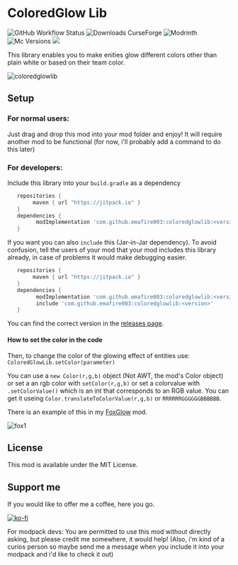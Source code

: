 # ColoredGlow Lib
![GitHub Workflow Status](https://img.shields.io/github/workflow/status/Emafire003/ColoredGlowLib/build?style=flat-square)
![Downloads CurseForge](https://cf.way2muchnoise.eu/full_coloreglowlib_downloads.svg?badge_style=flat)
![Modrinth](https://img.shields.io/modrinth/dt/coloredglowlib?color=green&label=Modrinth%20downloads&style=flat-square)
![Mc Versions](https://cf.way2muchnoise.eu/versions/Minecraft%20versions_coloredglowlib_all.svg?badge_style=flat)
[![](https://jitpack.io/v/Emafire003/ColoredGlowLib.svg)](https://jitpack.io/#Emafire003/ColoredGlowLib)

This library enables you to make enities glow different colors other than plain white or based on their team color.

![coloredglowlib](?)

## Setup
### For normal users:
Just drag and drop this mod into your mod folder and enjoy! It will require another mod to be functional (for now, i'll probably add a command to do this later)

### For developers:
Include this library into your `build.gradle` as a dependency
```gradle
   repositories {
        maven { url "https://jitpack.io" }
   }
   dependencies {
         modImplementation 'com.github.emafire003:coloredglowlib:<version>'
   }
```
If you want you can also `include` this (Jar-in-Jar dependency). To avoid confusion, tell the users of your mod that your mod includes this library already, in case of problems it would make debugging easier.
```gradle
   repositories {
        maven { url "https://jitpack.io" }
   }
   dependencies {
         modImplementation 'com.github.emafire003:coloredglowlib:<version>'
         include 'com.github.emafire003:coloredglowlib:<version>'
   }
```

You can find the correct version in the [releases page](https://github.com/Emafire003/ColoredGlowLib/releases).

#### How to set the color in the code
Then, to change the color of the glowing effect of entities use:
`ColoredGlowLib.setColor(parameter)`

You can use a `new Color(r,g,b)` object (Not AWT, the mod's Color object) or set a an rgb color with `setColor(r,g,b)` or set a colorvalue with `.setColorValue()` which is an int that corresponds to an RGB value. You can get it useing `Color.translateToColorValue(r,g,b)` or `RRRRRRGGGGGGBBBBBB`.

There is an example of this in my [FoxGlow](https://github.com/Emafire003/FoxGlow) mod.

![fox1](https://user-images.githubusercontent.com/29462910/152815217-8ca8abcf-2dfe-4c20-8235-84013a047c1e.png)

## License

This mod is available under the MIT License.

## Support me
If you would like to offer me a coffee, here you go.

[![ko-fi](https://ko-fi.com/img/githubbutton_sm.svg)](https://ko-fi.com/S6S88307C)

For modpack devs: You are permitted to use this mod without directly asking, but please credit me somewhere, it would help! (Also, i'm kind of a curios person so maybe send me a message when you include it into your modpack and i'd like to check it out)
